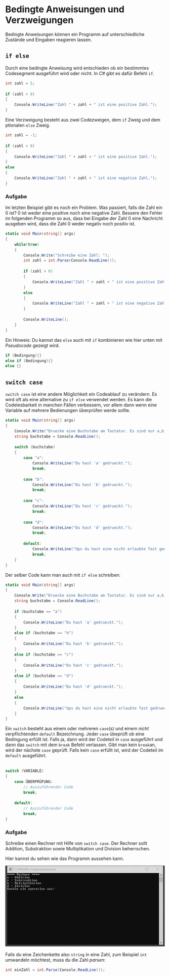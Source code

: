 ﻿# Bedingte Anweisungen und Verzweigungen

Bedingte Anweisungen können ein Programm auf unterschiedliche Zustände und Eingaben reagieren lassen.

## ```if else```

Durch eine bedingte Anweisung wird entschieden ob ein bestimmtes Codesegment ausgeführt wird oder nicht. In _C#_ gibt es dafür Befehl ```if```.

```csharp
int zahl = 5;

if (zahl > 0) 
{
    Console.WriteLine("Zahl " + zahl + " ist eine positive Zahl.");
}
```

Eine Verzweigung besteht aus zwei Codezweigen, dem ```if``` Zweig und dem ptionalen ```else``` Zweig.

```csharp
int zahl = -1;

if (zahl > 0) 
{
    Console.WriteLine("Zahl " + zahl + " ist eine positive Zahl.");
}
else
{
    Console.WriteLine("Zahl " + zahl + " ist eine negative Zahl.");
}
 ```
### Aufgabe

Im letzten Beispiel gibt es noch ein Problem. Was passiert, falls die Zahl ein 0 ist? 0 ist weder eine positive noch eine negative Zahl. Bessere den Fehler im folgenden Programm so aus, dass bei Eingabe der Zahl 0 eine Nachricht ausgeben wird, dass die Zahl 0 weder negativ noch positiv ist.

```csharp
static void Main(string[] args)
{
    while(true)
    {
        Console.Write("Schreibe eine Zahl: ");
        int zahl = int.Parse(Console.ReadLine());

        if (zahl > 0) 
        {
            Console.WriteLine("Zahl " + zahl + " ist eine positive Zahl.");
        }
        else
        {
            Console.WriteLine("Zahl " + zahl + " ist eine negative Zahl.");
        }

        Console.WriteLine();
    }
}
```
Ein Hinweis: Du kannst das ```else``` auch mit ```if``` kombinieren wie hier unten mit  _Pseudocode_ gezeigt wird.

```csharp
if (Bedingung){}
else if (Bedingung){}
else {}
```

## ```switch case```
```switch case``` ist eine andere Möglichkeit ein Codeablauf zu verändern. Es wird oft als eine alternative zu ```if else``` verwendet werden. Es kann die Codelesbarkeit in manchen Fällen verbessern, vor allem dann wenn eine Variable auf mehrere Bedienungen überprüfen werde sollte.

```csharp
static void Main(string[] args)
{
    Console.Write("Druecke eine Buchstabe am Tastatur. Es sind nur a,b,c oder d erlaubt:  ");
    string buchstabe = Console.ReadLine();
    
    switch (buchstabe) 
    {
        case "a":
            Console.WriteLine("Du hast 'a' gedrueckt.");
            break;

        case "b":
            Console.WriteLine("Du hast 'b' gedrueckt.");
            break;

        case "c":
            Console.WriteLine("Du hast 'c' gedrueckt.");
            break;

        case "d":
            Console.WriteLine("Du hast 'd' gedrueckt.");
            break;

        default:
            Console.WriteLine("Ups du hast eine nicht erlaubte Tast gedrueckt!");
            break;
    }
}
```

Der selber Code kann man auch mit  ```if else``` schreiben:

```csharp
static void Main(string[] args)
{
    Console.Write("Druecke eine Buchstabe am Tastatur. Es sind nur a,b,c oder d erlaubt:  ");
    string buchstabe = Console.ReadLine();

    if (buchstabe == "a")
    {
        Console.WriteLine("Du hast 'a' gedrueckt.");
    }
    else if (buchstabe == "b")
    {
        Console.WriteLine("Du hast 'b' gedrueckt.");
    }
    else if (buchstabe == "c")
    {
        Console.WriteLine("Du hast 'c' gedrueckt.");
    }
    else if (buchstabe == "d")
    {
        Console.WriteLine("Du hast 'd' gedrueckt.");
    }
    else
    {
        Console.WriteLine("Ups du hast eine nicht erlaubte Tast gedrueckt!");
    }
}
```

Ein ```switch``` besteht aus einem oder mehreren ```case```(s) und einem _nicht_ verpflichtenden ```default``` Bezeichnung. Jeder ```case``` übeprüft ob eine Bedingung erfüllt ist. Falls ja, dann wird der Codeteil in ```case``` ausgeführt und dann das ```switch```  mit dem ```break``` Befehl verlassen. Gibt man kein ```break```an, wird der nächste ```case``` geprüft. Falls kein ```case``` erfüllt ist, wird der Codeteil im ```default``` ausgeführt.

```csharp

switch (VARIABLE)
{
    case ÜBERPRÜFUNG:
        // Auszuführender Code
        break;

    default:
        // Auszuführender Code
        break;
}

```
### Aufgabe
Schreibe einen Rechner mit Hilfe von ```switch case```. Der Rechner sollt Addition, Substraktion sowie Multiplikation und Division beherrschen.

Hier kannst du sehen wie das Programm aussehen kann.

![Rechner](images/rechner.gif)

Falls du eine Zeichenkette also ```string``` in eine Zahl, zum Beispiel ```int``` umwandeln möchtest, muss du die Zahl _parsen_:
```csharp
int einZahl = int.Parse(Console.ReadLine());
```